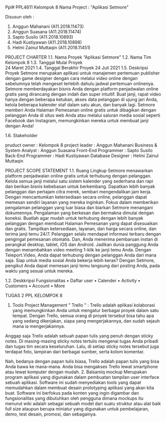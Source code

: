 Ppl# PPL4611 
Kelompok 8
Nama Project : "Aplikasi Setmore"

Disusun oleh :
1.	Anggun Mahanani		(A11.2018.11473)
2.	Anggun Suasana		(A11.2018.11474)
3.	Sapto Susilo			(A11.2018.10893)
4.	Hadi Kustiyawan		(A11.2018.10898)
5.	Helmi Zainul Muttaqin		(A11.2018.11451)



PROJECT CHARTER
1.1.	Nama Proyek
“Aplikasi Setmore” 
1.2.	Nama Tim		
Kelompok 8
1.3.	Tanggal Mulai Proyek 	
24 Maret 2021
1.4.	Tanggal Berakhir Proyek 
24 Juli 2021
1.5.	Deskripsi Proyek
Setmore merupakan aplikasi untuk manajemen pertemuan publisher dengan game designer dengan cara  melalui video online dengan sebelumnya telah mengeset terlebih dahulu jadwal pertemuan onlinenya. Setmore memberdayakan bisnis Anda dengan platform penjadwalan online gratis yang dirancang dengan indah dan super intuitif. Buat janji, rapat video hanya dengan beberapa ketukan, akses data pelanggan di ujung jari Anda, kelola beberapa kalender staf dalam satu akun, dan banyak lagi. Setmore memberi Anda Halaman Pemesanan online gratis untuk dibagikan dengan pelanggan Anda di situs web Anda atau melalui saluran media sosial seperti Facebook dan Instagram, memungkinkan mereka untuk membuat janji dengan Anda!

1.6.	Stakeholder

pruduct owner		: Kelompok 8
project leader		: Anggun Mahanani
Business & System Analyst	: Anggun Suasana
Front-End Programmer	: Sapto Susilo
Back-End Programmer	: Hadi Kustiyawan
Database Designer		: Helmi Zainul Muttaqin	

PROJECT SCOPE STATEMENT
1.1.	Ruang Lingkup
Setmore menawarkan platform penjadwalan online gratis untuk terhubung dengan pelanggan. Kelola semua janji melalui satu sistem kalender yang sederhana dan rapi dan berikan bisnis kebebasan untuk berkembang. Dapatkan lebih banyak pelanggan dan pertajam citra merek, sembari mengendalikan jam kerja. Dengan mencantumkan ketersediaan secara online,
pelanggan dapat memesan sendiri layanan yang mereka inginkan. Fokus dalam memberikan pengalaman pelanggan yang luar biasa dan biarkan Setmore menangani dokumennya. Pengalaman yang berkesan dan bermakna dimulai dengan koneksi. Buatlah agar mudah untuk terhubung dengan lebih banyak pelanggan dengan membuat Halaman Pemesanan yang dapat disesuaikan dan gratis. Tampilkan ketersediaan, layanan, dan harga  secara online, dan terima janji temu 24/7. Pelanggan selalu mendapat informasi terbaru dengan pengingat pemesanan otomatis. Dan, Anda menerima pembaruan instan di perangkat desktop, tablet, iOS dan Android. Jadikan dunia panggung Anda dengan menambahkan video meeting 1-klik ke janji temu Anda. Dengan Teleport.Video, Anda dapat terhubung dengan pelanggan Anda dari mana saja. Siap untuk media sosial Anda bekerja lebih keras? Dengan Setmore, pengikut Anda dapat memesan janji temu langsung dari posting Anda, pada waktu yang sesuai untuk mereka.

1.2.	Deskkripsi Fungsionalitas
•	Daftar user
•	Calender
•	Activity
•	Customers
•	Account
•	More




TUGAS 2 PPL KELOMPOK 8

1. Tools Project Management " Trello " :
Trello adalah aplikasi kolaborasi yang memungkinkan Anda untuk mengatur berbagai proyek dalam satu tempat. Dengan Trello, semua orang di proyek tersebut bisa tahu apa yang sedang dikerjakan, siapa yang mengerjakannya, dan sudah sejauh mana ia mengerjakannya.

Anggap saja Trello adalah sebuah papan tulis yang penuh dengan sticky notes. Di masing-masing sticky notes tertulis mengenai tugas Anda pribadi dan tugas tim secara keseluruhan. Lalu, di setiap sticky notes tersebut juga terdapat foto, lampiran dari berbagai sumber, serta kolom komentar.

Nah, bedanya dengan papan tulis biasa, Trello adalah papan tulis yang bisa Anda bawa ke mana-mana. Anda bisa mengakses Trello lewat smartphone atau lewat komputer dengan mudah.
2. Balsamiq mockup 
Merupakan program aplikasi yang digunakan dalam pembuatan tampilan user interface sebuah aplikasi. Software ini sudah menyediakan tools yang dapat memudahkan dalam membuat desain prototyping aplikasi yang akan kita buat. Software ini berfokus pada konten yang ingin digambar dan fungsionalitas yang dibutuhkan oleh pengguna dimana mockups itu menurut wiki adalah sebagai sebuah model dari suatu struktur atau alat baik full size ataupun berupa miniatur yang digunakan untuk pembelajaran, demo, test desain, promosi, dan sebagainya.
